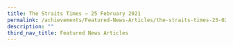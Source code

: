 ```yaml
---
title: The Straits Times — 25 February 2021
permalink: /achievements/Featured-News-Articles/the-straits-times-25-02-2021/
description: ""
third_nav_title: Featured News Articles
---
```


